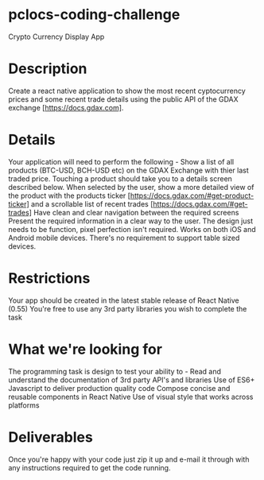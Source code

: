 # pclocs-coding-challenge
Crypto Currency Display App

# Description
 
Create a react native application to show the most recent cyptocurrency prices and some recent trade details using the public API of the GDAX exchange [https://docs.gdax.com].
 
# Details
 
Your application will need to perform the following - 
Show a list of all products (BTC-USD, BCH-USD etc) on the GDAX Exchange with thier last traded price. Touching a product should take you to a details screen described below.
When selected by the user, show a more detailed view of the product with the products ticker [https://docs.gdax.com/#get-product-ticker] and a scrollable list of recent trades [https://docs.gdax.com/#get-trades]
Have clean and clear navigation between the required screens
Present the required information in a clear way to the user. The design just needs to be function, pixel perfection isn't required.
Works on both iOS and Android mobile devices. There's no requirement to support table sized devices.
 
# Restrictions
 
Your app should be created in the latest stable release of React Native (0.55)
You're free to use any 3rd party libraries you wish to complete the task
 
# What we're looking for
 
The programming task is design to test your ability to -
Read and understand the documentation of 3rd party API's and libraries
Use of ES6+ Javascript to deliver production quality code
Compose concise and reusable components in React Native
Use of visual style that works across platforms

# Deliverables
 
Once you're happy with your code just zip it up and e-mail it through with any instructions required to get the code running.
